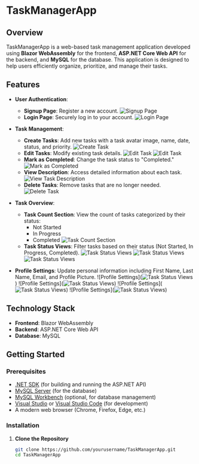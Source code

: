 # TaskManagerApp

## Overview

TaskManagerApp is a web-based task management application developed using **Blazor WebAssembly** for the frontend, **ASP.NET Core Web API** for the backend, and **MySQL** for the database. This application is designed to help users efficiently organize, prioritize, and manage their tasks.

## Features

- **User Authentication**:
  - **Signup Page**: Register a new account.
    ![Signup Page](taskimg/signup.png)
  - **Login Page**: Securely log in to your account.
    ![Login Page](taskimg/login.png)

- **Task Management**:
  - **Create Tasks**: Add new tasks with a task avatar image, name, date, status, and priority.
    ![Create Task](taskimg/createtask.png)
  - **Edit Tasks**: Modify existing task details.
    ![Edit Task](taskimg/update.png)
    ![Edit Task](taskimg/uploadimg.png)
  - **Mark as Completed**: Change the task status to "Completed."
    ![Mark as Completed](taskimg/markascompleted.png)
  - **View Description**: Access detailed information about each task.
    ![View Task Description](taskimg/taskdetails.png)
  - **Delete Tasks**: Remove tasks that are no longer needed.
    ![Delete Task](taskimg/delete.png)

- **Task Overview**:
  - **Task Count Section**: View the count of tasks categorized by their status:
    - Not Started
    - In Progress
    - Completed
    ![Task Count Section](taskimg/taskcount.png)
  - **Task Status Views**: Filter tasks based on their status (Not Started, In Progress, Completed).
    ![Task Status Views](taskimg/notstart.png)
    ![Task Status Views](taskimg/inprogress.png)
    ![Task Status Views](taskimg/completed.png)

- **Profile Settings**: Update personal information including First Name, Last Name, Email, and Profile Picture.
  ![Profile Settings](![Task Status Views](taskimg/profilesetting.png))
  ![Profile Settings](![Task Status Views](taskimg/profile1.png))
  ![Profile Settings](![Task Status Views](taskimg/profile2.png))
  ![Profile Settings](![Task Status Views](taskimg/profile3.png))

  

## Technology Stack

- **Frontend**: Blazor WebAssembly
- **Backend**: ASP.NET Core Web API
- **Database**: MySQL

## Getting Started

### Prerequisites

- [.NET SDK](https://dotnet.microsoft.com/download) (for building and running the ASP.NET API)
- [MySQL Server](https://dev.mysql.com/downloads/mysql/) (for the database)
- [MySQL Workbench](https://dev.mysql.com/downloads/workbench/) (optional, for database management)
- [Visual Studio](https://visualstudio.microsoft.com/) or [Visual Studio Code](https://code.visualstudio.com/) (for development)
- A modern web browser (Chrome, Firefox, Edge, etc.)

### Installation

1. **Clone the Repository**

   ```bash
   git clone https://github.com/yourusername/TaskManagerApp.git
   cd TaskManagerApp
